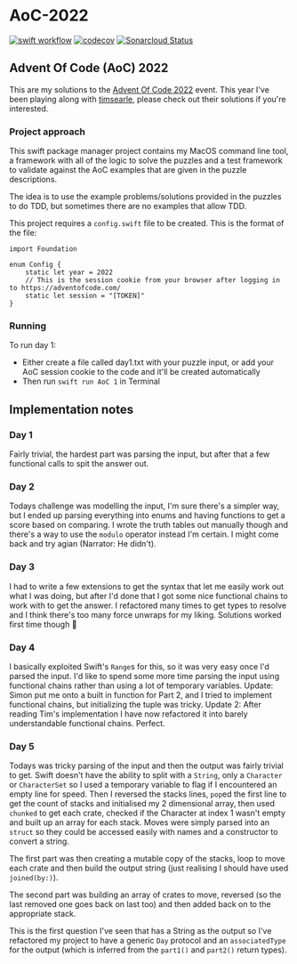 # AoC-2022
[![swift workflow](https://github.com/mikezs/AoC-2022/actions/workflows/swift.yml/badge.svg)](https://github.com/mikezs/AoC-2022/actions)
[![codecov](https://codecov.io/gh/mikezs/AoC-2022/branch/develop/graph/badge.svg?token=64OZZEYDTF)](https://codecov.io/gh/mikezs/AoC-2022)
[![Sonarcloud Status](https://sonarcloud.io/api/project_badges/measure?project=mikezs_AoC-2022&metric=alert_status)](https://sonarcloud.io/dashboard?id=mikezs_AoC-2022)

## Advent Of Code (AoC) 2022

This are my solutions to the [Advent Of Code 2022](https://adventofcode.com/2022/) event. This year I've been playing along with [timsearle](https://github.com/timsearle/), please check out their solutions if you're interested.

### Project approach

This swift package manager project contains my MacOS command line tool, a framework with all of the logic to solve the puzzles and a test framework to validate against the AoC examples that are given in the puzzle descriptions.

The idea is to use the example problems/solutions provided in the puzzles to do TDD, but sometimes there are no examples that allow TDD.

This project requires a `config.swift` file to be created. This is the format of the file:

```
import Foundation

enum Config {
    static let year = 2022
    // This is the session cookie from your browser after logging in to https://adventofcode.com/
    static let session = "[TOKEN]"
}
```

### Running

To run day 1:
- Either create a file called day1.txt with your puzzle input, or add your AoC session cookie to the code and it'll be created automatically
- Then run `swift run AoC 1` in Terminal

## Implementation notes

### Day 1
Fairly trivial, the hardest part was parsing the input, but after that a few functional calls to spit the answer out.

### Day 2
Todays challenge was modelling the input, I'm sure there's a simpler way, but I ended up parsing everything into enums and having functions to get a score based on comparing. I wrote the truth tables out manually though and there's a way to use the `modulo` operator instead I'm certain. I might come back and try agian (Narrator: He didn't).

### Day 3
I had to write a few extensions to get the syntax that let me easily work out what I was doing, but after I'd done that I got some nice functional chains to work with to get the answer. I refactored many times to get types to resolve and I think there's too many force unwraps for my liking. Solutions worked first time though 🎉

### Day 4
I basically exploited Swift's `Range`s for this, so it was very easy once I'd parsed the input. I'd like to spend some more time parsing the input using functional chains rather than using a lot of temporary variables.  Update: Simon put me onto a built in function for Part 2, and I tried to implement functional chains, but initializing the tuple was tricky. Update 2: After reading Tim's implementation I have now refactored it into barely understandable functional chains. Perfect.

### Day 5
Todays was tricky parsing of the input and then the output was fairly trivial to get. Swift doesn't have the ability to split with a `String`, only a `Character` or `CharacterSet` so I used a temporary variable to flag if I encountered an empty line for speed. Then I reversed the stacks lines, `pop`ed the first line to get the count of stacks and initialised my 2 dimensional array, then used `chunked` to get each crate, checked if the Character at index 1 wasn't empty and built up an array for each stack. Moves were simply parsed into an `struct` so they could be accessed easily with names and a constructor to convert a string.

 The first part was then creating a mutable copy of the stacks, loop to move each crate and then build the output string (just realising I should have used `joined(by:)`).
 
 The second part was building an array of crates to move, reversed (so the last removed one goes back on last too) and then added back on to the appropriate stack.
 
 This is the first question I've seen that has a String as the output so I've refactored my project to have a generic `Day` protocol and an `associatedType` for the output (which is inferred from the `part1()` and `part2()` return types).
